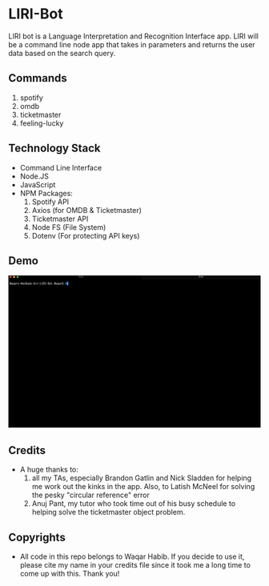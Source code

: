 # LIRI-Bot

LIRI bot is a Language Interpretation and Recognition Interface app. LIRI will be a command line node app that takes in parameters and returns the user data based on the search query.

## Commands

1. spotify <song name>
2. omdb <movie name>
3. ticketmaster <artist name>
4. feeling-lucky

## Technology Stack

- Command Line Interface
- Node.JS
- JavaScript
- NPM Packages: 
    1. Spotify API
    2. Axios (for OMDB & Ticketmaster)
    3. Ticketmaster API
    4. Node FS (File System)
    5. Dotenv (For protecting API keys)

## Demo

![](LIRI-Demo.gif)

## Credits

- A huge thanks to:
    1. all my TAs, especially Brandon Gatlin and Nick Sladden for helping me work out the kinks in the app. Also, to Latish McNeel for solving the pesky "circular reference" error
    2. Anuj Pant, my tutor who took time out of his busy schedule to helping solve the ticketmaster object problem.

## Copyrights

- All code in this repo belongs to Waqar Habib. If you decide to use it, please cite my name in your credits file since it took me a long time to come up with this. Thank you!


